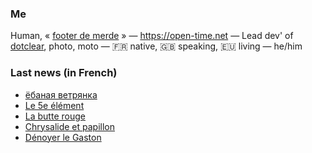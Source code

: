 ### Me

Human, « [footer de merde](https://open-time.net/post/2013/07/17/La-veritable-histoire-du-Footer-de-merde-) » — https://open-time.net — Lead dev' of [dotclear](https://git.dotclear.org/dev/dotclear), photo, moto — 🇫🇷 native, 🇬🇧 speaking, 🇪🇺 living — he/him

### Last news (in French)

<!-- BLOG-POST-LIST:START -->
- [ёбаная ветрянка](https://open-time.net/post/2022/07/13/-)
- [Le 5e élément](https://open-time.net/post/2022/07/12/Le-5e-element)
- [La butte rouge](https://open-time.net/post/2022/07/11/La-butte-rouge)
- [Chrysalide et papillon](https://open-time.net/post/2022/07/10/Chrysalide-et-papillon)
- [Dénoyer le Gaston](https://open-time.net/post/2022/07/09/Denoyer-le-Gaston)
<!-- BLOG-POST-LIST:END -->
